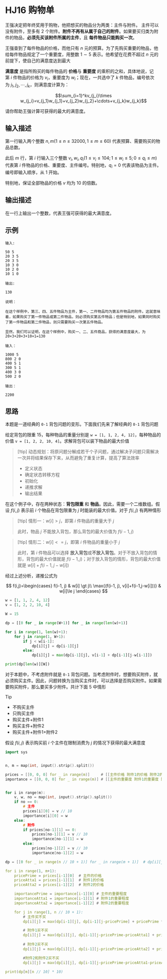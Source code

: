 # HJ16 购物单

王强决定把年终奖用于购物，他把想买的物品分为两类：主件与附件。  主件可以没有附件，至多有 $2$ 个附件。**附件不再有从属于自己的附件**。如果要买归类为附件的物品，**必须先买该附件所属的主件**，且 **每件物品只能购买一次**。

王强查到了每件物品的价格，而他只有 $n$ 元的预算。为了先购买重要的物品，他给每件物品规定了一个重要度，用整数 $1 \sim 5$ 表示。他希望在花费不超过 $n$ 元的前提下，使自己的满意度达到最大

**满意度** 是指所购买的每件物品的 **价格**与 **重要度** 的乘积的之和，具体地说，记第 $i$ 件物品的价格为 $v_i$​，重要度为 $w_i$​；现在，一共选中了 $k$ 件物品，编号依次为 $j_1, j_2,\cdots, j_k$，则满意度计算为：

$$\sum_{i=1}^kv_{j_i}\times w_{j_i}=v_{j_1}w_{j_1}+v_{j_2}w_{j_2}+\cdots+v_{j_k}w_{j_k}$$

请你帮助王强计算可获得的最大的满意度。

## 输入描述

第一行输入两个整数 $n, m(1 \le n \le 32000,1 \le m \le 60)$ 代表预算、需要购买的物品总数。

此后 $m$ 行，第 $i$ 行输入三个整数 $v_i, w_i, q_i(1 \le v_i \le 104; 1 \le w_i \le5; 0 \le q_i \le m)$ 代表第 $i$ 件物品的价格、重要度、主件编号。特别地，$q_i=0$ 代表该物品为主件。编号即输入顺序，从 $1$ 开始。

特别地，保证全部物品的价格 $v$ 均为 $10$ 的倍数。

## 输出描述

在一行上输出一个整数，代表王强可获得的最大满意度。

## 示例

```
输入:

50 5
20 3 5
20 3 5
10 3 0
10 2 0
10 1 0

输出:

130

说明：

在这个样例中，第三、四、五件物品为主件，第一、二件物品均为第五件物品的附件。这就意味着，如果购买了第一件物品或第二件物品，则必须购买第五件物品；但是特别地，如果同时购买了第一件物品和第二件物品，则只需要购买一次第五件物品。  
  
显然，我们可以证明，在这个样例中，购买一、二、五件商品，获得的满意度最大，为 20×3+20×3+10×1=130
```

```
输入：

1000 5
800 2 0
400 5 1
300 5 1
400 3 0
500 2 0

输出：

2200
```

## 思路

本题是一道经典的 `0-1` 背包问题的变形。下面我们先来了解经典的 `0-1` 背包问题

给定背包的限重 $15$，每种物品的重量分别是 `w = [1, 1, 2, 4, 12]`，每种物品的价值 `v = [1, 2, 2, 10, 4]`。求解背包可以装下物品的最大价值


> [!tip] 动态规划：将原问题分解成若干个子问题，通过解决子问题只需解决一次并将结果保存下来，从而避免了重复计算，提高了算法效率
> 
> + 定义状态
> + 确定状态转移方程
> + 初始化
> + 递推求解
> + 输出结果
> 

在这个例子中，存在两种状态：**背包限重** 和 **物品**。因此，需要一个二维数组。假设 $f(i, j)$ 表示前 $i$ 个物品在背包限重为 $j$ 时能装的最大价值。对于 $f(i, j)$ 有两种情形

> [!tip] 情形一：$w[i] \gt j$，即第 $i$ 件物品的重量大于 $j$
> 
> 此时，物品 $j$ 不能放入背包，那么背包的最大价值为 $f(i-1, j)$
> 

> [!tip] 情形二：$w[i] <= j$，即第 $i$ 件物品的重量小于 $j$
> 
> 此时，第 $i$ 件物品可以选择 **放入背包**或**不放入背包**。对于不放入背包的情形，背包的最大价值就是 $f(i-1, j)$；对于放入背包的情形，背包的最大价值就是 $w[i] + f(i-1, j-w[i])$
> 

经过上述分析，递推公式为

$$
f(i,j)=\begin{cases} 
f(i-1, j) & w[i] \gt j\\
\max{(f(i-1, j), v[i]+f(i-1,j-w[i]))} & w[i]\le j
\end{cases}
$$

```python
w = [1, 1, 2, 4, 12]
v = [1, 2, 2, 10, 4]

W = 15

dp = [[0 for _ in range(W+1)] for _ in range(len(w)+1)]

for i in range(1, len(w)+1):
    for j in range(1, W+1):
        if j < w[i-1]:
            dp[i][j] = dp[i-1][j]
        else:
            dp[i][j] = max(dp[i-1][j], v[i-1] + dp[i-1][j-w[i-1]])

print(dp[len(w)][W])
```

对于本题中，不考虑附件就是 `0-1` 背包问题。当考虑附件时，想要购买附件，就必须购买主件。因此，问题转换为当购买主件时，可以选择是否购买附件。如果需要购买附件，那么要买多少附件。共计下面 $5$ 中情形

> [!tip] 
> + 不购买主件
> + 只购买主件
> + 购买主件+附件1
> + 购买主件+附件2
> + 购买主件+附件1+附件2

假设 $f(i, j)$ 表示购买前 $i$ 个主件在限制消费为 $j$ 的情况下获得的最大满意度
 

```cpp
import sys


n, m = map(int, input().strip().split())

prices = [[0, 0, 0] for _ in range(m)]     # [[主件价格 附件1的价格 附件2的价格]]
importance = [[0, 0, 0] for _ in range(m)] # [[主件的重要度 附件1的重要度 附件2的重要度]]


for i in range(m):
    v, w, no = map(int, input().strip().split())
    if no == 0:
        # 主件
        prices[i][0] = v // 10
        importance[i][0] = w 
    else:
        # 附件
        if prices[no-1][1] == 0:
            prices[no-1][1] = v // 10
            importance[no-1][1] = w
        else:
            prices[no-1][2] = v // 10
            importance[no-1][2] = w 

dp = [[0 for _ in range(n // 10 + 1)] for _ in range(m + 1)]  # dp[i][j] 前 i 个物品在当前预算 j 下获得最大满意度

for i in range(1, m+1):
    pricePrime = prices[i-1][0]  # 主件的价格
    priceAtta1 = prices[i-1][1]  # 附件1的价格
    priceAtta2 = prices[i-1][2]  # 附件2的价格

    importancePrime = importance[i-1][0] # 主件的重要程度
    importanceAtta1 = importance[i-1][1] # 附件1的重要程度
    importanceAtta2 = importance[i-1][2] # 附件2的重要程度

    for j in range(1, n // 10 + 1):
        # 主件买不买
        dp[i][j] = max(dp[i-1][j], dp[i-1][j-pricePrime] + pricePrime * importancePrime) if j >= pricePrime else dp[i-1][j]

        # 附件1买不买
        dp[i][j] = max(dp[i][j], dp[i-1][j-pricePrime-priceAtta1] + pricePrime * importancePrime +  priceAtta1 * importanceAtta1) if j >= (pricePrime + priceAtta1) else dp[i][j]
        
        # 附件2买不买
        dp[i][j] = max(dp[i][j], dp[i-1][j-pricePrime-priceAtta2] + pricePrime * importancePrime + priceAtta2 * importanceAtta2) if j >= (pricePrime + priceAtta2) else dp[i][j]

        #附件2和附件2买不买
        dp[i][j] = max(dp[i][j], dp[i-1][j-pricePrime-priceAtta1-priceAtta2] + pricePrime * importancePrime +  priceAtta1 * importanceAtta1 + priceAtta2*importanceAtta2) if j >= (pricePrime + priceAtta1 + priceAtta2) else dp[i][j]

print(dp[m][n // 10] * 10)
```
